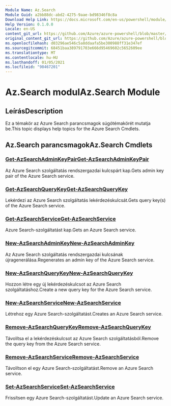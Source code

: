 ```yaml
---
Module Name: Az.Search
Module Guid: a2bb88dc-abd2-4275-9aae-bd98346f8c8a
Download Help Link: https://docs.microsoft.com/en-us/powershell/module/az.search
Help Version: 0.1.0.0
Locale: en-US
content_git_url: https://github.com/Azure/azure-powershell/blob/master/src/Search/Search/help/Az.Search.md
original_content_git_url: https://github.com/Azure/azure-powershell/blob/master/src/Search/Search/help/Az.Search.md
ms.openlocfilehash: d03296ae546c5a8ddaafa5be300988ff31e347ef
ms.sourcegitcommit: 68451baa389791703e666d95469602c5652609ee
ms.translationtype: MT
ms.contentlocale: hu-HU
ms.lasthandoff: 01/05/2021
ms.locfileid: "98467201"
---
```

# <span data-ttu-id="180c2-101">Az.Search modul</span><span class="sxs-lookup"><span data-stu-id="180c2-101">Az.Search Module</span></span>
## <span data-ttu-id="180c2-102">Leírás</span><span class="sxs-lookup"><span data-stu-id="180c2-102">Description</span></span>
<span data-ttu-id="180c2-103">Ez a témakör az Azure Search parancsmagok súgótémakörét mutatja be.</span><span class="sxs-lookup"><span data-stu-id="180c2-103">This topic displays help topics for the Azure Search Cmdlets.</span></span>

## <span data-ttu-id="180c2-104">Az.Search parancsmagok</span><span class="sxs-lookup"><span data-stu-id="180c2-104">Az.Search Cmdlets</span></span>
### [<span data-ttu-id="180c2-105">Get-AzSearchAdminKeyPair</span><span class="sxs-lookup"><span data-stu-id="180c2-105">Get-AzSearchAdminKeyPair</span></span>](Get-AzSearchAdminKeyPair.md)
<span data-ttu-id="180c2-106">Az Azure Search szolgáltatás rendszergazdai kulcspárt kap.</span><span class="sxs-lookup"><span data-stu-id="180c2-106">Gets admin key pair of the Azure Search service.</span></span>

### [<span data-ttu-id="180c2-107">Get-AzSearchQueryKey</span><span class="sxs-lookup"><span data-stu-id="180c2-107">Get-AzSearchQueryKey</span></span>](Get-AzSearchQueryKey.md)
<span data-ttu-id="180c2-108">Lekérdezi az Azure Search szolgáltatás lekérdezéskulcsát.</span><span class="sxs-lookup"><span data-stu-id="180c2-108">Gets query key(s) of the Azure Search service.</span></span>

### [<span data-ttu-id="180c2-109">Get-AzSearchService</span><span class="sxs-lookup"><span data-stu-id="180c2-109">Get-AzSearchService</span></span>](Get-AzSearchService.md)
<span data-ttu-id="180c2-110">Azure Search-szolgáltatást kap.</span><span class="sxs-lookup"><span data-stu-id="180c2-110">Gets an Azure Search service.</span></span>

### [<span data-ttu-id="180c2-111">New-AzSearchAdminKey</span><span class="sxs-lookup"><span data-stu-id="180c2-111">New-AzSearchAdminKey</span></span>](New-AzSearchAdminKey.md)
<span data-ttu-id="180c2-112">Az Azure Search szolgáltatás rendszergazdai kulcsának újragenerálása.</span><span class="sxs-lookup"><span data-stu-id="180c2-112">Regenerates an admin key of the Azure Search service.</span></span>

### [<span data-ttu-id="180c2-113">New-AzSearchQueryKey</span><span class="sxs-lookup"><span data-stu-id="180c2-113">New-AzSearchQueryKey</span></span>](New-AzSearchQueryKey.md)
<span data-ttu-id="180c2-114">Hozzon létre egy új lekérdezéskulcsot az Azure Search szolgáltatáshoz.</span><span class="sxs-lookup"><span data-stu-id="180c2-114">Create a new query key for the Azure Search service.</span></span>

### [<span data-ttu-id="180c2-115">New-AzSearchService</span><span class="sxs-lookup"><span data-stu-id="180c2-115">New-AzSearchService</span></span>](New-AzSearchService.md)
<span data-ttu-id="180c2-116">Létrehoz egy Azure Search-szolgáltatást.</span><span class="sxs-lookup"><span data-stu-id="180c2-116">Creates an Azure Search service.</span></span>

### [<span data-ttu-id="180c2-117">Remove-AzSearchQueryKey</span><span class="sxs-lookup"><span data-stu-id="180c2-117">Remove-AzSearchQueryKey</span></span>](Remove-AzSearchQueryKey.md)
<span data-ttu-id="180c2-118">Távolítsa el a lekérdezéskulcsot az Azure Search szolgáltatásból.</span><span class="sxs-lookup"><span data-stu-id="180c2-118">Remove the query key from the Azure Search service.</span></span>

### [<span data-ttu-id="180c2-119">Remove-AzSearchService</span><span class="sxs-lookup"><span data-stu-id="180c2-119">Remove-AzSearchService</span></span>](Remove-AzSearchService.md)
<span data-ttu-id="180c2-120">Távolítson el egy Azure Search-szolgáltatást.</span><span class="sxs-lookup"><span data-stu-id="180c2-120">Remove an Azure Search service.</span></span>

### [<span data-ttu-id="180c2-121">Set-AzSearchService</span><span class="sxs-lookup"><span data-stu-id="180c2-121">Set-AzSearchService</span></span>](Set-AzSearchService.md)
<span data-ttu-id="180c2-122">Frissítsen egy Azure Search-szolgáltatást.</span><span class="sxs-lookup"><span data-stu-id="180c2-122">Update an Azure Search service.</span></span>

